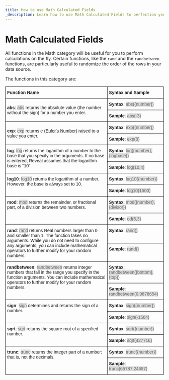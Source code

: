 ```yaml
---
title: How to use Math Calculated Fields
_description: Learn how to use Math Calculated Fields to perfection your dashboards.
---
```


# Math Calculated Fields


All functions in the Math category will be useful for you to perform
calculations on the fly. Certain functions, like the `rand` and the
`randbetween` functions, are particularly useful to randomize the order
of the rows in your data source.

The functions in this category are:

<style type="text/css">
.tg  {border-collapse:collapse;border-spacing:0;}
.tg td{font-family:Arial, sans-serif;font-size:14px;padding:10px 5px;border-style:solid;border-width:1px;overflow:hidden;word-break:normal;border-color:black;}
.tg th{font-family:Arial, sans-serif;font-size:14px;font-weight:normal;padding:10px 5px;border-style:solid;border-width:1px;overflow:hidden;word-break:normal;border-color:black;}
.tg .tg-cly1{text-align:left;vertical-align:middle}
.tg .tg-0lax{text-align:left;vertical-align:top}
.gray-snippet-cstm{color: #666;background-color: #ddd;}
</style>
<table class="tg">
  <tr>
    <th class="tg-cly1"><span style="font-weight:bold">Function Name</span></th>
    <th class="tg-cly1"><span style="font-weight:bold">Syntax and Sample</span></th>
  </tr>
  <tr>
    <td class="tg-cly1" rowspan="2"><span style="font-weight:bold">abs</span>: <span class="gray-snippet-cstm">abs</span> returns the absolute value (the number without the sign) for a number you enter.</td>
    <td class="tg-cly1"><span style="font-weight:bold">Syntax</span>: <span class="gray-snippet-cstm">abs({number})</span></td>
  </tr>
  <tr>
    <td class="tg-cly1"><span style="font-weight:bold">Sample</span>: <span class="gray-snippet-cstm">abs(-3)</span></td>
  </tr>
  <tr>
    <td class="tg-cly1" rowspan="2"><span style="font-weight:bold">exp</span>: <span class="gray-snippet-cstm">exp</span> returns e (<a href="https://www.nde-ed.org/EducationResources/Math/Math-e.php">Euler's Number</a>) raised to a value you enter.</td>
    <td class="tg-cly1"><span style="font-weight:bold">Syntax</span>: <span class="gray-snippet-cstm">exp({number})</span></td>
  </tr>
  <tr>
    <td class="tg-cly1"><span style="font-weight:bold">Sample</span>: <span class="gray-snippet-cstm">exp(8)</span></td>
  </tr>
  <tr>
    <td class="tg-0lax" rowspan="2"><span style="font-weight:bold">log</span>: <span class="gray-snippet-cstm">log</span> returns the logarithm of a number to the base that you specify in the arguments. If no base is entered, Reveal assumes that the logarithm base is "10".</td>
    <td class="tg-0lax"><span style="font-weight:bold">Syntax</span>: <span class="gray-snippet-cstm">log({number},{logbase})</span></td>
  </tr>
  <tr>
    <td class="tg-0lax"><span style="font-weight:bold">Sample</span>: <span class="gray-snippet-cstm">log(10,4)</span></td>
  </tr>
  <tr>
    <td class="tg-0lax" rowspan="2"><span style="font-weight:bold">log10</span>: <span class="gray-snippet-cstm">log10</span> returns the logarithm of a number. However, the base is always set to 10.</td>
    <td class="tg-0lax"><span style="font-weight:bold">Syntax</span>: <span class="gray-snippet-cstm">log10({number})</span></td>
  </tr>
  <tr>
    <td class="tg-0lax"><span style="font-weight:bold">Sample</span>: <span class="gray-snippet-cstm">log10(1500)</span></td>
  </tr>
  <tr>
    <td class="tg-0lax" rowspan="2"><span style="font-weight:bold">mod</span>: <span class="gray-snippet-cstm">mod</span> returns the remainder, or fractional part, of a division between two numbers.</td>
    <td class="tg-0lax"><span style="font-weight:bold">Syntax</span>: <span class="gray-snippet-cstm">mod({number},{divisor})</span></td>
  </tr>
  <tr>
    <td class="tg-0lax"><span style="font-weight:bold">Sample</span>: <span class="gray-snippet-cstm">od(5,3)</span></td>
  </tr>
  <tr>
    <td class="tg-0lax" rowspan="2"><span style="font-weight:bold">rand</span>: <span class="gray-snippet-cstm">rand</span> returns Real numbers larger than 0 and smaller than 1. The function takes no arguments. While you do not need to configure any arguments, you can include mathematical operators to further modify for your random numbers.</td>
    <td class="tg-0lax"><span style="font-weight:bold">Syntax</span>: <span class="gray-snippet-cstm">rand()</span></td>
  </tr>
  <tr>
    <td class="tg-0lax"><span style="font-weight:bold">Sample</span>: <span class="gray-snippet-cstm">rand()</span></td>
  </tr>
  <tr>
    <td class="tg-0lax" rowspan="2"><span style="font-weight:bold">randbetween</span>: <span class="gray-snippet-cstm">randbetween</span> returns integer numbers that fall in the range you specify in the function arguments. You can include mathematical operators to further modify for your random numbers.</td>
    <td class="tg-0lax"><span style="font-weight:bold">Syntax</span>: <span class="gray-snippet-cstm">randbetween({bottom},{top}</span>)</td>
  </tr>
  <tr>
    <td class="tg-0lax"><span style="font-weight:bold">Sample</span>: <span class="gray-snippet-cstm">randbetween(0,9878654)</span></td>
  </tr>
  <tr>
    <td class="tg-0lax" rowspan="2"><span style="font-weight:bold">sign</span>: <span class="gray-snippet-cstm">sign</span> determines and returns the sign of a number.</td>
    <td class="tg-0lax"><span style="font-weight:bold">Syntax</span>: <span class="gray-snippet-cstm">sign({number})</span></td>
  </tr>
  <tr>
    <td class="tg-0lax"><span style="font-weight:bold">Sample</span>: <span class="gray-snippet-cstm">sign(-1564)</span></td>
  </tr>
  <tr>
    <td class="tg-0lax" rowspan="2"><span style="font-weight:bold">sqrt</span>: <span class="gray-snippet-cstm">sqrt</span> returns the square root of a specified number.</td>
    <td class="tg-0lax"><span style="font-weight:bold">Syntax</span>: <span class="gray-snippet-cstm">sqrt({number})</span></td>
  </tr>
  <tr>
    <td class="tg-0lax"><span style="font-weight:bold">Sample</span>: <span class="gray-snippet-cstm">sqrt(427716)</span></td>
  </tr>
  <tr>
    <td class="tg-0lax" rowspan="2"><span style="font-weight:bold">trunc</span>: <span class="gray-snippet-cstm">trunc</span> returns the integer part of a number; that is, not the decimals.</td>
    <td class="tg-0lax"><span style="font-weight:bold">Syntax</span>: <span class="gray-snippet-cstm">trunc({number})</span></td>
  </tr>
  <tr>
    <td class="tg-0lax"><span style="font-weight:bold">Sample</span>: <span class="gray-snippet-cstm">trunc(65787.24657)</span></td>
  </tr>
</table>                                                                                                                                                                                                     
